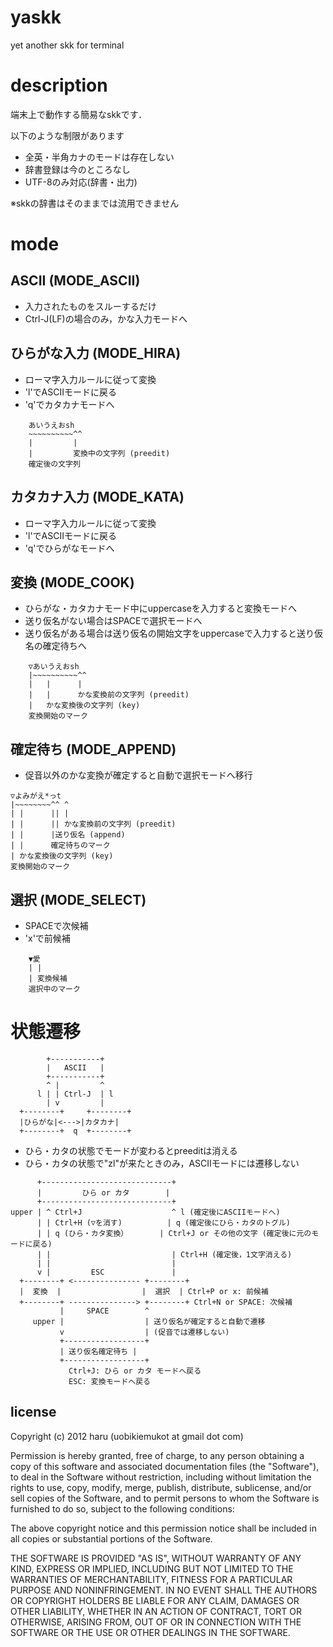 # yaskk

yet another skk for terminal

# description
端末上で動作する簡易なskkです．

以下のような制限があります
-	全英・半角カナのモードは存在しない
-	辞書登録は今のところなし
-	UTF-8のみ対応(辞書・出力)

※skkの辞書はそのままでは流用できません

# mode

## ASCII (MODE_ASCII)
-	入力されたものをスルーするだけ
-	Ctrl-J(LF)の場合のみ，かな入力モードへ

## ひらがな入力 (MODE_HIRA)
-	ローマ字入力ルールに従って変換
-	'l'でASCIIモードに戻る
-	'q'でカタカナモードへ

~~~
	あいうえおsh
	~~~~~~~~~~^^
	|         |
	|         変換中の文字列 (preedit)
	確定後の文字列
~~~

## カタカナ入力 (MODE_KATA)
-	ローマ字入力ルールに従って変換
-	'l'でASCIIモードに戻る
-	'q'でひらがなモードへ

## 変換 (MODE_COOK)
-	ひらがな・カタカナモード中にuppercaseを入力すると変換モードへ
-	送り仮名がない場合はSPACEで選択モードへ
-	送り仮名がある場合は送り仮名の開始文字をuppercaseで入力すると送り仮名の確定待ちへ

~~~
	▽あいうえおsh
	|~~~~~~~~~~^^
	|   |      |
	|   |      かな変換前の文字列 (preedit)
	|   かな変換後の文字列 (key)
    変換開始のマーク
~~~

## 確定待ち (MODE_APPEND)
-	促音以外のかな変換が確定すると自動で選択モードへ移行

~~~
▽よみがえ*っt
|~~~~~~~~^^ ^
| |      || |
| |      || かな変換前の文字列 (preedit)
| |      |送り仮名 (append)
| |      確定待ちのマーク
| かな変換後の文字列 (key)
変換開始のマーク

~~~


## 選択 (MODE_SELECT)
-	SPACEで次候補
-	'x'で前候補

~~~
	▼愛
	| |
	| 変換候補
	選択中のマーク
~~~

# 状態遷移

~~~
        +-----------+
        |   ASCII   |
        +-----------+
        ^ |         ^
      l | | Ctrl-J  | l
        | v         |
  +--------+     +--------+
  |ひらがな|<--->|カタカナ|
  +--------+  q  +--------+
~~~

-	ひら・カタの状態でモードが変わるとpreeditは消える
-	ひら・カタの状態で"zl"が来たときのみ，ASCIIモードには遷移しない

~~~
      +-----------------------------+
      |         ひら or カタ        |
      +-----------------------------+
upper | ^ Ctrl+J                    ^ l (確定後にASCIIモードへ)
      | | Ctrl+H (▽を消す)          | q (確定後にひら・カタのトグル)
      | | q (ひら・カタ変換）       | Ctrl+J or その他の文字 (確定後に元のモードに戻る)
      | |                           | Ctrl+H (確定後，1文字消える)
      | |                           |
      v |         ESC               |
  +--------+ <--------------- +--------+
  |  変換  |                  |  選択  | Ctrl+P or x: 前候補
  +--------+ ---------------> +--------+ Ctrl+N or SPACE: 次候補
           |     SPACE        ^
     upper |                  | 送り仮名が確定すると自動で遷移
           v                  | (促音では遷移しない)
           +------------------+
           | 送り仮名確定待ち |
           +------------------+
             Ctrl+J: ひら or カタ モードへ戻る
             ESC: 変換モードへ戻る
~~~

## license
Copyright (c) 2012 haru (uobikiemukot at gmail dot com)

Permission is hereby granted, free of charge, to any person obtaining a copy of this software and associated documentation files (the "Software"), to deal in the Software without restriction, including without limitation the rights to use, copy, modify, merge, publish, distribute, sublicense, and/or sell copies of the Software, and to permit persons to whom the Software is furnished to do so, subject to the following conditions:

The above copyright notice and this permission notice shall be included in all copies or substantial portions of the Software.

THE SOFTWARE IS PROVIDED "AS IS", WITHOUT WARRANTY OF ANY KIND, EXPRESS OR IMPLIED, INCLUDING BUT NOT LIMITED TO THE WARRANTIES OF MERCHANTABILITY, FITNESS FOR A PARTICULAR PURPOSE AND NONINFRINGEMENT. IN NO EVENT SHALL THE AUTHORS OR COPYRIGHT HOLDERS BE LIABLE FOR ANY CLAIM, DAMAGES OR OTHER LIABILITY, WHETHER IN AN ACTION OF CONTRACT, TORT OR OTHERWISE, ARISING FROM, OUT OF OR IN CONNECTION WITH THE SOFTWARE OR THE USE OR OTHER DEALINGS IN THE SOFTWARE.
